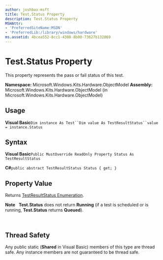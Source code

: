 ```yaml
---
author: joshbax-msft
title: Test.Status Property
description: Test.Status Property
MSHAttr:
- 'PreferredSiteName:MSDN'
- 'PreferredLib:/library/windows/hardware'
ms.assetid: 4bcea552-8cc1-4308-8b00-73627b132869
---
```


# Test.Status Property


This property represents the pass or fail status of this test.

**Namespace:** Microsoft.Windows.Kits.Hardware.ObjectModel **Assembly:** Microsoft.Windows.Kits.Hardware.ObjectModel (in Microsoft.Windows.Kits.Hardware.ObjectModel)

## Usage


**Visual Basic**`Dim instance As Test``Dim value As TestResultStatus``value = instance.Status`

## Syntax


**Visual Basic**`Public MustOverride ReadOnly Property Status As TestResultStatus`

**C#**`public abstract TestResultStatus Status { get; }`

## Property Value


Returns [TestResultStatus Enumeration](testresultstatus-enumeration.md).

**Note**  
**Test.Status** does not return **Running** (if a test is scheduled or is running, **Test.Status** returns **Queued**).

 

## Thread Safety


Any public static (**Shared** in Visual Basic) members of this type are thread safe. Any instance members are not guaranteed to be thread safe.

 

 






